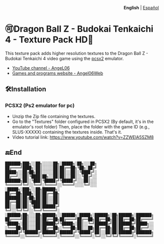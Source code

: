 <div align="right">
  <b>English</b> | <a href="README.es.md">Español</a> 
</div>

# 🉑Dragon Ball Z - Budokai Tenkaichi 4 - Texture Pack HD🐉
This texture pack adds higher resolution textures to the Dragon Ball Z - Budokai Tenkaichi 4 video game using the [pcsx2](https://pcsx2.net/) emulator.
- [YouTube channel - AngeL06](https://www.youtube.com/@AngeL06-p7v)
- [Games and programs website - Angel06Web](https://angel06a.github.io/Angel06Web/)
## 🛠️Installation
### PCSX2 (Ps2 emulator for pc)
- Unzip the Zip file containing the textures.
- Go to the "Textures" folder configured in PCSX2 (By default, it's in the emulator's root folder) Then, place the folder with the game ID (e.g., SLUS-XXXXX) containing the textures inside. That's it.
- Video tutorial link: https://www.youtube.com/watch?v=ZZWElA5SZM8
## 🔚End
```
███████╗███╗░░██╗░░░░░██╗░█████╗░██╗░░░██╗
██╔════╝████╗░██║░░░░░██║██╔══██╗╚██╗░██╔╝
█████╗░░██╔██╗██║░░░░░██║██║░░██║░╚████╔╝░
██╔══╝░░██║╚████║██╗░░██║██║░░██║░░╚██╔╝░░
███████╗██║░╚███║╚█████╔╝╚█████╔╝░░░██║░░░
╚══════╝╚═╝░░╚══╝░╚════╝░░╚════╝░░░░╚═╝░░░
░█████╗░███╗░░██╗██████╗░
██╔══██╗████╗░██║██╔══██╗
███████║██╔██╗██║██║░░██║
██╔══██║██║╚████║██║░░██║
██║░░██║██║░╚███║██████╔╝
╚═╝░░╚═╝╚═╝░░╚══╝╚═════╝░
░██████╗██╗░░░██╗██████╗░░██████╗░█████╗░██████╗░██╗██████╗░███████╗
██╔════╝██║░░░██║██╔══██╗██╔════╝██╔══██╗██╔══██╗██║██╔══██╗██╔════╝
╚█████╗░██║░░░██║██████╦╝╚█████╗░██║░░╚═╝██████╔╝██║██████╦╝█████╗░░
░╚═══██╗██║░░░██║██╔══██╗░╚═══██╗██║░░██╗██╔══██╗██║██╔══██╗██╔══╝░░
██████╔╝╚██████╔╝██████╦╝██████╔╝╚█████╔╝██║░░██║██║██████╦╝███████╗
╚═════╝░░╚═════╝░╚═════╝░╚═════╝░░╚════╝░╚═╝░░╚═╝╚═╝╚═════╝░╚══════╝
```
